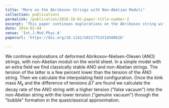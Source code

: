 ```yaml
---
title: "More on the Abrikosov Strings with Non-Abelian Moduli"
collection: publications
permalink: /publication/2010-10-01-paper-title-number-2
excerpt: 'This paper continues explorations on the Abrikosov string with orientational moduli proposed by Shifman'
date: 2014-02-04
venue: 'Int.J.Mod.Phys.A'
paperurl: 'https://doi.org/10.1142/S0217751X14500626'

---
```

We continue explorations of deformed Abrikosov-Nielsen-Olesen (ANO) strings, with non-Abelian moduli on the world sheet. In a simple model with an extra field we find classically stable ANO and non-Abelian strings. The tension of the latter is a few percent lower than the tension of the ANO string. Then we calculate the interpolating field configuration. Once the kink mass $M_k$ and the difference of tensions $\Delta T$ are found we calculate the decay rate of the ANO string with a higher tension ("false vacuum") into the non-Abelian string with the lower tension ("genuine vacuum") through the "bubble" formation in the quasiclassical approximation.





